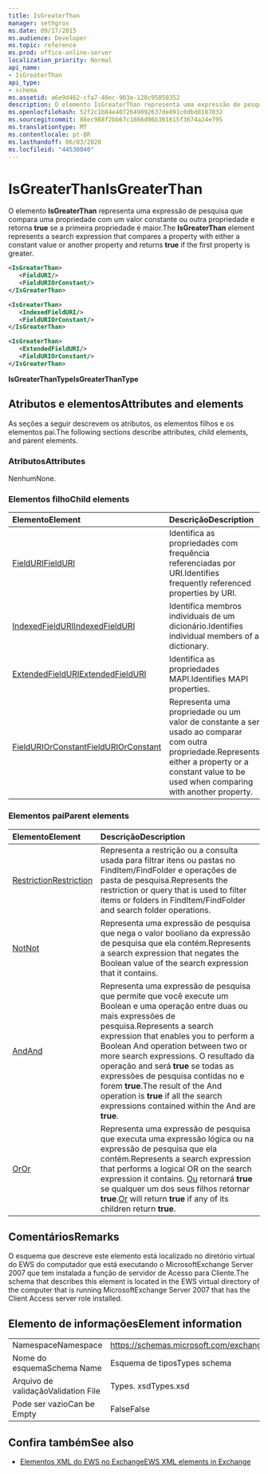 ```yaml
---
title: IsGreaterThan
manager: sethgros
ms.date: 09/17/2015
ms.audience: Developer
ms.topic: reference
ms.prod: office-online-server
localization_priority: Normal
api_name:
- IsGreaterThan
api_type:
- schema
ms.assetid: a6e9d462-cfa7-40ec-903e-128c95050352
description: O elemento IsGreaterThan representa uma expressão de pesquisa que compara uma propriedade com um valor constante ou outra propriedade e retorna true se a primeira propriedade é maior.
ms.openlocfilehash: 52f2c1b84e4072649092637de091c0dbd8187032
ms.sourcegitcommit: 88ec988f2bb67c1866d06b361615f3674a24e795
ms.translationtype: MT
ms.contentlocale: pt-BR
ms.lasthandoff: 06/03/2020
ms.locfileid: "44530040"
---
```

# <a name="isgreaterthan"></a><span data-ttu-id="00142-103">IsGreaterThan</span><span class="sxs-lookup"><span data-stu-id="00142-103">IsGreaterThan</span></span>

<span data-ttu-id="00142-104">O elemento **IsGreaterThan** representa uma expressão de pesquisa que compara uma propriedade com um valor constante ou outra propriedade e retorna **true** se a primeira propriedade é maior.</span><span class="sxs-lookup"><span data-stu-id="00142-104">The **IsGreaterThan** element represents a search expression that compares a property with either a constant value or another property and returns **true** if the first property is greater.</span></span> 
  
```xml
<IsGreaterThan>
   <FieldURI/>
   <FieldURIOrConstant/>
</IsGreaterThan>
```

```xml
<IsGreaterThan>
   <IndexedFieldURI/> 
   <FieldURIOrConstant/>
</IsGreaterThan>
```

```xml
<IsGreaterThan>
   <ExtendedFieldURI/>
   <FieldURIOrConstant/>
</IsGreaterThan>
```

<span data-ttu-id="00142-105">**IsGreaterThanType**</span><span class="sxs-lookup"><span data-stu-id="00142-105">**IsGreaterThanType**</span></span>

## <a name="attributes-and-elements"></a><span data-ttu-id="00142-106">Atributos e elementos</span><span class="sxs-lookup"><span data-stu-id="00142-106">Attributes and elements</span></span>

<span data-ttu-id="00142-107">As seções a seguir descrevem os atributos, os elementos filhos e os elementos pai.</span><span class="sxs-lookup"><span data-stu-id="00142-107">The following sections describe attributes, child elements, and parent elements.</span></span>
  
### <a name="attributes"></a><span data-ttu-id="00142-108">Atributos</span><span class="sxs-lookup"><span data-stu-id="00142-108">Attributes</span></span>

<span data-ttu-id="00142-109">Nenhum</span><span class="sxs-lookup"><span data-stu-id="00142-109">None.</span></span>
  
### <a name="child-elements"></a><span data-ttu-id="00142-110">Elementos filho</span><span class="sxs-lookup"><span data-stu-id="00142-110">Child elements</span></span>

|<span data-ttu-id="00142-111">**Elemento**</span><span class="sxs-lookup"><span data-stu-id="00142-111">**Element**</span></span>|<span data-ttu-id="00142-112">**Descrição**</span><span class="sxs-lookup"><span data-stu-id="00142-112">**Description**</span></span>|
|:-----|:-----|
|[<span data-ttu-id="00142-113">FieldURI</span><span class="sxs-lookup"><span data-stu-id="00142-113">FieldURI</span></span>](fielduri.md) <br/> |<span data-ttu-id="00142-114">Identifica as propriedades com frequência referenciadas por URI.</span><span class="sxs-lookup"><span data-stu-id="00142-114">Identifies frequently referenced properties by URI.</span></span>  <br/> |
|[<span data-ttu-id="00142-115">IndexedFieldURI</span><span class="sxs-lookup"><span data-stu-id="00142-115">IndexedFieldURI</span></span>](indexedfielduri.md) <br/> |<span data-ttu-id="00142-116">Identifica membros individuais de um dicionário.</span><span class="sxs-lookup"><span data-stu-id="00142-116">Identifies individual members of a dictionary.</span></span>  <br/> |
|[<span data-ttu-id="00142-117">ExtendedFieldURI</span><span class="sxs-lookup"><span data-stu-id="00142-117">ExtendedFieldURI</span></span>](extendedfielduri.md) <br/> |<span data-ttu-id="00142-118">Identifica as propriedades MAPI.</span><span class="sxs-lookup"><span data-stu-id="00142-118">Identifies MAPI properties.</span></span>  <br/> |
|[<span data-ttu-id="00142-119">FieldURIOrConstant</span><span class="sxs-lookup"><span data-stu-id="00142-119">FieldURIOrConstant</span></span>](fielduriorconstant.md) <br/> |<span data-ttu-id="00142-120">Representa uma propriedade ou um valor de constante a ser usado ao comparar com outra propriedade.</span><span class="sxs-lookup"><span data-stu-id="00142-120">Represents either a property or a constant value to be used when comparing with another property.</span></span>  <br/> |
   
### <a name="parent-elements"></a><span data-ttu-id="00142-121">Elementos pai</span><span class="sxs-lookup"><span data-stu-id="00142-121">Parent elements</span></span>

|<span data-ttu-id="00142-122">**Elemento**</span><span class="sxs-lookup"><span data-stu-id="00142-122">**Element**</span></span>|<span data-ttu-id="00142-123">**Descrição**</span><span class="sxs-lookup"><span data-stu-id="00142-123">**Description**</span></span>|
|:-----|:-----|
|[<span data-ttu-id="00142-124">Restriction</span><span class="sxs-lookup"><span data-stu-id="00142-124">Restriction</span></span>](restriction.md) <br/> |<span data-ttu-id="00142-125">Representa a restrição ou a consulta usada para filtrar itens ou pastas no FindItem/FindFolder e operações de pasta de pesquisa.</span><span class="sxs-lookup"><span data-stu-id="00142-125">Represents the restriction or query that is used to filter items or folders in FindItem/FindFolder and search folder operations.</span></span>  <br/> |
|[<span data-ttu-id="00142-126">Not</span><span class="sxs-lookup"><span data-stu-id="00142-126">Not</span></span>](not.md) <br/> |<span data-ttu-id="00142-127">Representa uma expressão de pesquisa que nega o valor booliano da expressão de pesquisa que ela contém.</span><span class="sxs-lookup"><span data-stu-id="00142-127">Represents a search expression that negates the Boolean value of the search expression that it contains.</span></span>  <br/> |
|[<span data-ttu-id="00142-128">And</span><span class="sxs-lookup"><span data-stu-id="00142-128">And</span></span>](and.md) <br/> |<span data-ttu-id="00142-129">Representa uma expressão de pesquisa que permite que você execute um Boolean e uma operação entre duas ou mais expressões de pesquisa.</span><span class="sxs-lookup"><span data-stu-id="00142-129">Represents a search expression that enables you to perform a Boolean And operation between two or more search expressions.</span></span> <span data-ttu-id="00142-130">O resultado da operação and será **true** se todas as expressões de pesquisa contidas no e forem **true**.</span><span class="sxs-lookup"><span data-stu-id="00142-130">The result of the And operation is **true** if all the search expressions contained within the And are **true**.</span></span>  <br/> |
|[<span data-ttu-id="00142-131">Or</span><span class="sxs-lookup"><span data-stu-id="00142-131">Or</span></span>](or.md) <br/> |<span data-ttu-id="00142-132">Representa uma expressão de pesquisa que executa uma expressão lógica ou na expressão de pesquisa que ela contém.</span><span class="sxs-lookup"><span data-stu-id="00142-132">Represents a search expression that performs a logical OR on the search expression it contains.</span></span> <span data-ttu-id="00142-133">[Ou](or.md) retornará **true** se qualquer um dos seus filhos retornar **true**.</span><span class="sxs-lookup"><span data-stu-id="00142-133">[Or](or.md) will return **true** if any of its children return **true**.</span></span>  <br/> |
   
## <a name="remarks"></a><span data-ttu-id="00142-134">Comentários</span><span class="sxs-lookup"><span data-stu-id="00142-134">Remarks</span></span>

<span data-ttu-id="00142-135">O esquema que descreve este elemento está localizado no diretório virtual do EWS do computador que está executando o MicrosoftExchange Server 2007 que tem instalada a função de servidor de Acesso para Cliente.</span><span class="sxs-lookup"><span data-stu-id="00142-135">The schema that describes this element is located in the EWS virtual directory of the computer that is running MicrosoftExchange Server 2007 that has the Client Access server role installed.</span></span>
  
## <a name="element-information"></a><span data-ttu-id="00142-136">Elemento de informações</span><span class="sxs-lookup"><span data-stu-id="00142-136">Element information</span></span>

|||
|:-----|:-----|
|<span data-ttu-id="00142-137">Namespace</span><span class="sxs-lookup"><span data-stu-id="00142-137">Namespace</span></span>  <br/> |https://schemas.microsoft.com/exchange/services/2006/types  <br/> |
|<span data-ttu-id="00142-138">Nome do esquema</span><span class="sxs-lookup"><span data-stu-id="00142-138">Schema Name</span></span>  <br/> |<span data-ttu-id="00142-139">Esquema de tipos</span><span class="sxs-lookup"><span data-stu-id="00142-139">Types schema</span></span>  <br/> |
|<span data-ttu-id="00142-140">Arquivo de validação</span><span class="sxs-lookup"><span data-stu-id="00142-140">Validation File</span></span>  <br/> |<span data-ttu-id="00142-141">Types. xsd</span><span class="sxs-lookup"><span data-stu-id="00142-141">Types.xsd</span></span>  <br/> |
|<span data-ttu-id="00142-142">Pode ser vazio</span><span class="sxs-lookup"><span data-stu-id="00142-142">Can be Empty</span></span>  <br/> |<span data-ttu-id="00142-143">False</span><span class="sxs-lookup"><span data-stu-id="00142-143">False</span></span>  <br/> |
   
## <a name="see-also"></a><span data-ttu-id="00142-144">Confira também</span><span class="sxs-lookup"><span data-stu-id="00142-144">See also</span></span>

- [<span data-ttu-id="00142-145">Elementos XML do EWS no Exchange</span><span class="sxs-lookup"><span data-stu-id="00142-145">EWS XML elements in Exchange</span></span>](ews-xml-elements-in-exchange.md)

